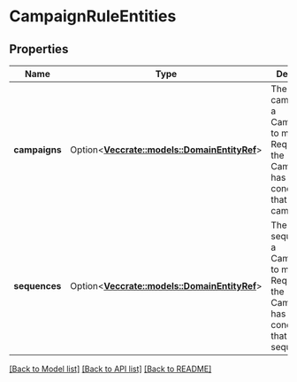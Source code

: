 # CampaignRuleEntities

## Properties

Name | Type | Description | Notes
------------ | ------------- | ------------- | -------------
**campaigns** | Option<[**Vec<crate::models::DomainEntityRef>**](DomainEntityRef.md)> | The list of campaigns for a CampaignRule to monitor. Required if the CampaignRule has any conditions that run on a campaign. | [optional]
**sequences** | Option<[**Vec<crate::models::DomainEntityRef>**](DomainEntityRef.md)> | The list of sequences for a CampaignRule to monitor. Required if the CampaignRule has any conditions that run on a sequence. | [optional]

[[Back to Model list]](../README.md#documentation-for-models) [[Back to API list]](../README.md#documentation-for-api-endpoints) [[Back to README]](../README.md)


